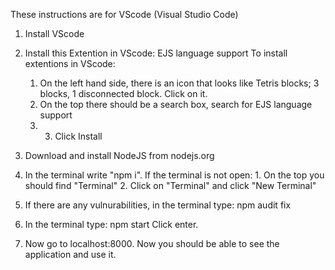 These instructions are for VScode (Visual Studio Code)

1. Install VScode

2. Install this Extention in VScode: EJS language support
   To install extentions in VScode:
   1. On the left hand side, there is an icon that looks like Tetris blocks; 3 blocks, 1 disconnected block. Click on it.
   2. On the top there should be a search box, search for EJS language support
   3. 3. Click Install

3. Download and install NodeJS from nodejs.org

4. In the terminal write "npm i". If the terminal is not open: 1. On the top you should find "Terminal" 2. Click on "Terminal" and click "New Terminal"

5. If there are any vulnurabilities, in the terminal type: npm audit fix

6. In the terminal type: npm start Click enter.

7. Now go to localhost:8000. Now you should be able to see the application and use it.


